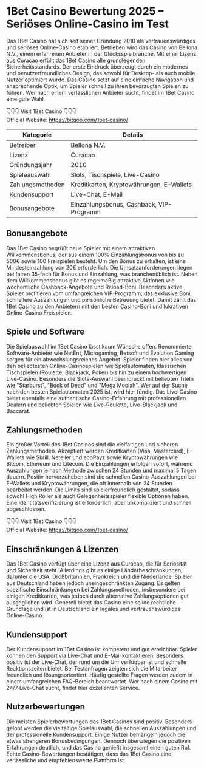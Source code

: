 
# 1Bet Casino Bewertung 2025 – Seriöses Online-Casino im Test

Das 1Bet Casino hat sich seit seiner Gründung 2010 als vertrauenswürdiges und seriöses Online-Casino etabliert. Betrieben wird das Casino von Bellona N.V., einem erfahrenen Anbieter in der Glücksspielbranche. Mit einer Lizenz aus Curacao erfüllt das 1Bet Casino alle grundlegenden Sicherheitsstandards. Der erste Eindruck überzeugt durch ein modernes und benutzerfreundliches Design, das sowohl für Desktop- als auch mobile Nutzer optimiert wurde. Das Casino setzt auf eine einfache Navigation und ansprechende Optik, um Spieler schnell zu ihren bevorzugten Spielen zu führen. Wer nach einem verlässlichen Anbieter sucht, findet im 1Bet Casino eine gute Wahl.

👇👇👇 Visit 1Bet Casino 👇👇👇  
Official Website: https://bitqoo.com/1bet-casino/

| Kategorie | Details |
|-----------|---------|
| Betreiber | Bellona N.V. |
| Lizenz | Curacao |
| Gründungsjahr | 2010 |
| Spieleauswahl | Slots, Tischspiele, Live-Casino |
| Zahlungsmethoden | Kreditkarten, Kryptowährungen, E-Wallets |
| Kundensupport | Live-Chat, E-Mail |
| Bonusangebote | Einzahlungsbonus, Cashback, VIP-Programm |

## Bonusangebote

Das 1Bet Casino begrüßt neue Spieler mit einem attraktiven Willkommensbonus, der aus einem 100% Einzahlungsbonus von bis zu 500€ sowie 100 Freispielen besteht. Um den Bonus zu erhalten, ist eine Mindesteinzahlung von 20€ erforderlich. Die Umsatzanforderungen liegen bei fairen 35-fach für Bonus und Einzahlung, was branchenüblich ist. Neben dem Willkommensbonus gibt es regelmäßig attraktive Aktionen wie wöchentliche Cashback-Angebote und Reload-Boni. Besonders aktive Spieler profitieren vom umfangreichen VIP-Programm, das exklusive Boni, schnellere Auszahlungen und persönliche Betreuung bietet. Damit zählt das 1Bet Casino zu den Anbietern mit den besten Casino-Boni und lukrativen Online-Casino Freispielen.

## Spiele und Software

Die Spielauswahl im 1Bet Casino lässt kaum Wünsche offen. Renommierte Software-Anbieter wie NetEnt, Microgaming, Betsoft und Evolution Gaming sorgen für ein abwechslungsreiches Angebot. Spieler finden hier alles von den beliebtesten Online-Casinospielen wie Spielautomaten, klassischen Tischspielen (Roulette, Blackjack, Poker) bis hin zu einem hochwertigen Live-Casino. Besonders die Slots-Auswahl beeindruckt mit beliebten Titeln wie "Starburst", "Book of Dead" und "Mega Moolah". Wer auf der Suche nach den besten Spielautomaten 2025 ist, wird hier fündig. Das Live-Casino bietet ebenfalls eine authentische Casino-Erfahrung mit professionellen Dealern und beliebten Spielen wie Live-Roulette, Live-Blackjack und Baccarat.

## Zahlungsmethoden

Ein großer Vorteil des 1Bet Casinos sind die vielfältigen und sicheren Zahlungsmethoden. Akzeptiert werden Kreditkarten (Visa, Mastercard), E-Wallets wie Skrill, Neteller und ecoPayz sowie Kryptowährungen wie Bitcoin, Ethereum und Litecoin. Die Einzahlungen erfolgen sofort, während Auszahlungen je nach Methode zwischen 24 Stunden und maximal 5 Tagen dauern. Positiv hervorzuheben sind die schnellen Casino-Auszahlungen bei E-Wallets und Kryptowährungen, die oft innerhalb von 24 Stunden bearbeitet werden. Die Limits sind spielerfreundlich gestaltet, sodass sowohl High Roller als auch Gelegenheitsspieler flexible Optionen haben. Eine Identitätsverifizierung ist erforderlich, aber unkompliziert und schnell abgeschlossen.

👇👇👇 Visit 1Bet Casino 👇👇👇  
Official Website: https://bitqoo.com/1bet-casino/

## Einschränkungen & Lizenzen

Das 1Bet Casino verfügt über eine Lizenz aus Curacao, die für Seriosität und Sicherheit steht. Allerdings gibt es einige Länderbeschränkungen, darunter die USA, Großbritannien, Frankreich und die Niederlande. Spieler aus Deutschland haben jedoch uneingeschränkten Zugang. Es gelten spezifische Einschränkungen bei Zahlungsmethoden, insbesondere bei einigen Kreditkarten, was jedoch durch alternative Zahlungsoptionen gut ausgeglichen wird. Generell bietet das Casino eine solide rechtliche Grundlage und ist in Deutschland ein legales und vertrauenswürdiges Online-Casino.

## Kundensupport

Der Kundensupport im 1Bet Casino ist kompetent und gut erreichbar. Spieler können den Support via Live-Chat und E-Mail kontaktieren. Besonders positiv ist der Live-Chat, der rund um die Uhr verfügbar ist und schnelle Reaktionszeiten bietet. Bei Testanfragen zeigten sich die Mitarbeiter freundlich und lösungsorientiert. Häufig gestellte Fragen werden zudem in einem umfangreichen FAQ-Bereich beantwortet. Wer nach einem Casino mit 24/7 Live-Chat sucht, findet hier exzellenten Service.

## Nutzerbewertungen

Die meisten Spielerbewertungen des 1Bet Casinos sind positiv. Besonders gelobt werden die vielfältige Spielauswahl, die schnellen Auszahlungen und der professionelle Kundensupport. Einige Nutzer bemängeln jedoch die etwas strengeren Bonusbedingungen. Dennoch überwiegen die positiven Erfahrungen deutlich, und das Casino genießt insgesamt einen guten Ruf. Echte Casino-Bewertungen bestätigen, dass das 1Bet Casino eine verlässliche und empfehlenswerte Plattform ist.
